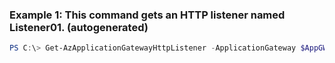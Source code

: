 ### Example 1: This command gets an HTTP listener named Listener01. (autogenerated)
```powershell
PS C:\> Get-AzApplicationGatewayHttpListener -ApplicationGateway $AppGW -Name $listenerName
```

